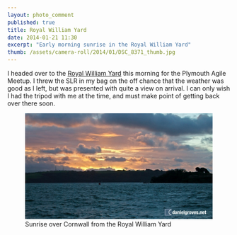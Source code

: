 ```yaml
---
layout: photo_comment
published: true
title: Royal William Yard
date: 2014-01-21 11:30
excerpt: "Early morning sunrise in the Royal William Yard"
thumb: /assets/camera-roll/2014/01/DSC_8371_thumb.jpg
---
```


I headed over to the [Royal William Yard](http://www.royalwilliamyardharbour.co.uk/ "The Royal William Yard harbour") this morning for the Plymouth Agile Meetup. I threw the SLR in my bag on the off chance that the weather was good as I left, but was presented with quite a view on arrival. I can only wish I had the tripod with me at the time, and must make point of getting back over there soon.

<figure>
    <img src="/assets/camera-roll/2014/01/DSC_8371.jpg" alt="Sunrise over Cornwall from the Royal William Yard" />
    <figcaption>Sunrise over Cornwall from the Royal William Yard</figcaption>
</figure>
